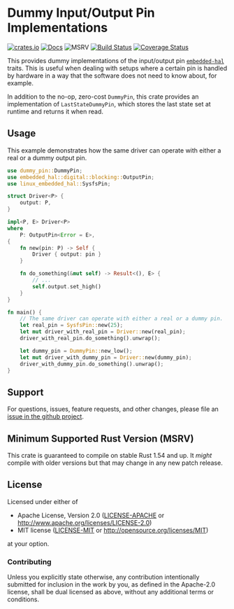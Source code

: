 # Dummy Input/Output Pin Implementations

[![crates.io](https://img.shields.io/crates/v/dummy-pin.svg)](https://crates.io/crates/dummy-pin)
[![Docs](https://docs.rs/dummy-pin/badge.svg)](https://docs.rs/dummy-pin)
![MSRV](https://img.shields.io/badge/rustc-1.54+-blue.svg)
[![Build Status](https://github.com/eldruin/dummy-pin-rs/workflows/Build/badge.svg)](https://github.com/eldruin/dummy-pin-rs/actions?query=workflow%3ABuild)
[![Coverage Status](https://coveralls.io/repos/github/eldruin/dummy-pin-rs/badge.svg?branch=master)](https://coveralls.io/github/eldruin/dummy-pin-rs?branch=master)

This provides dummy implementations of the input/output pin [`embedded-hal`] traits.
This is useful when dealing with setups where a certain pin is handled by hardware in a way
that the software does not need to know about, for example.

In addition to the no-op, zero-cost `DummyPin`, this crate provides an implementation of `LastStateDummyPin`,
which stores the last state set at runtime and returns it when read.

## Usage

This example demonstrates how the same driver can operate with either a real or a dummy output pin.

```rust
use dummy_pin::DummyPin;
use embedded_hal::digital::blocking::OutputPin;
use linux_embedded_hal::SysfsPin;

struct Driver<P> {
    output: P,
}

impl<P, E> Driver<P>
where
    P: OutputPin<Error = E>,
{
    fn new(pin: P) -> Self {
        Driver { output: pin }
    }

    fn do_something(&mut self) -> Result<(), E> {
        // ...
        self.output.set_high()
    }
}

fn main() {
    // The same driver can operate with either a real or a dummy pin.
    let real_pin = SysfsPin::new(25);
    let mut driver_with_real_pin = Driver::new(real_pin);
    driver_with_real_pin.do_something().unwrap();

    let dummy_pin = DummyPin::new_low();
    let mut driver_with_dummy_pin = Driver::new(dummy_pin);
    driver_with_dummy_pin.do_something().unwrap();
}
```

## Support

For questions, issues, feature requests, and other changes, please file an
[issue in the github project](https://github.com/eldruin/dummy-pin-rs/issues).

## Minimum Supported Rust Version (MSRV)

This crate is guaranteed to compile on stable Rust 1.54 and up. It *might*
compile with older versions but that may change in any new patch release.

## License

Licensed under either of

 * Apache License, Version 2.0 ([LICENSE-APACHE](LICENSE-APACHE) or
   http://www.apache.org/licenses/LICENSE-2.0)
 * MIT license ([LICENSE-MIT](LICENSE-MIT) or
   http://opensource.org/licenses/MIT)

at your option.

### Contributing

Unless you explicitly state otherwise, any contribution intentionally submitted
for inclusion in the work by you, as defined in the Apache-2.0 license, shall
be dual licensed as above, without any additional terms or conditions.

[`embedded-hal`]: https://github.com/rust-embedded/embedded-hal
